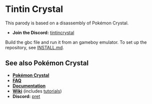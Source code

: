 # Tintin Crystal 

This parody is based on a disassembly of Pokémon Crystal.
- **Join the Discord:** [tintincrystal][discordtintincrystal]

Build the gbc file and run it from an gameboy emulator.
To set up the repository, see [INSTALL.md](INSTALL.md).

## See also Pokémon Crystal

- [**Pokémon Crystal**][pokecrystal]
- [**FAQ**](FAQ.md)
- [**Documentation**][docs]
- [**Wiki**][wiki] (includes [tutorials][tutorials])
- **Discord:** [pret][discord]


[discordtintincrystal]: https://discord.gg/Acqf3fSF

[pokecrystal]: https://github.com/pret/pokecrystal
[docs]: https://pret.github.io/pokecrystal/
[wiki]: https://github.com/pret/pokecrystal/wiki
[tutorials]: https://github.com/pret/pokecrystal/wiki/Tutorials
[discord]: https://discord.gg/tZhdxvu4 
[irc]: https://kiwiirc.com/client/irc.freenode.net/?#pret


